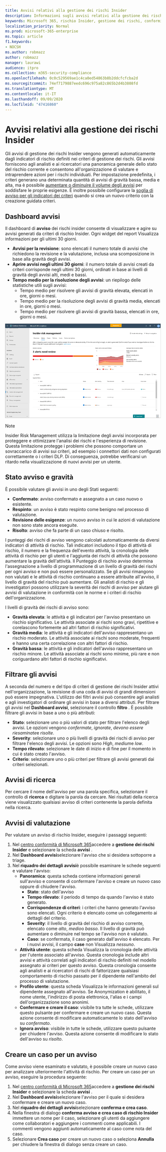 ```yaml
---
title: Avvisi relativi alla gestione dei rischi Insider
description: Informazioni sugli avvisi relativi alla gestione dei rischi insider in Microsoft 365
keywords: Microsoft 365, rischio Insider, gestione dei rischi, conformità
localization_priority: Normal
ms.prod: microsoft-365-enterprise
ms.topic: article
f1.keywords:
- NOCSH
ms.author: robmazz
author: robmazz
manager: laurawi
audience: itpro
ms.collection: m365-security-compliance
ms.openlocfilehash: 0c0c529569ae1c4ca0ed54863b8b2ddcfcfcba2d
ms.sourcegitcommit: 74ef7179887eedc696c975a82c865b2d4b3808fd
ms.translationtype: MT
ms.contentlocale: it-IT
ms.lasthandoff: 09/09/2020
ms.locfileid: "47416860"
---
```

# <a name="insider-risk-management-alerts"></a>Avvisi relativi alla gestione dei rischi Insider

Gli avvisi di gestione dei rischi Insider vengono generati automaticamente dagli indicatori di rischio definiti nei criteri di gestione dei rischi. Gli avvisi forniscono agli analisti e ai ricercatori una panoramica generale dello stato del rischio corrente e consentono all'organizzazione di valutare e intraprendere azioni per i rischi individuati. Per impostazione predefinita, i criteri generano una determinata quantità di avvisi di gravità bassa, media e alta, ma è possibile [aumentare o diminuire il volume degli avvisi](insider-risk-management-settings.md#alert-volume) per soddisfare le proprie esigenze. È inoltre possibile configurare la [soglia di avviso per gli indicatori dei criteri](insider-risk-management-settings.md#indicator-level-settings-preview) quando si crea un nuovo criterio con la creazione guidata criteri.

## <a name="alert-dashboard"></a>Dashboard avvisi

Il dashboard di **avviso** dei rischi insider consente di visualizzare e agire su avvisi generati da criteri di rischio Insider. Ogni widget del report Visualizza informazioni per gli ultimi 30 giorni.

- **Avvisi per la revisione**: sono elencati il numero totale di avvisi che richiedono la revisione e la valutazione, inclusa una scomposizione in base alla gravità degli avvisi.
- **Aprire avvisi negli ultimi 30 giorni**: il numero totale di avvisi creati da criteri corrisponde negli ultimi 30 giorni, ordinati in base ai livelli di gravità degli avvisi alti, medi e bassi.
- **Tempo medio per la risoluzione degli avvisi**: un riepilogo delle statistiche utili sugli avvisi:
    - Tempo medio per risolvere gli avvisi di gravità elevata, elencati in ore, giorni o mesi.
    - Tempo medio per la risoluzione degli avvisi di gravità media, elencati in ore, giorni o mesi.
    - Tempo medio per risolvere gli avvisi di gravità bassa, elencati in ore, giorni o mesi.

![Dashboard di avviso gestione dei rischi Insider](../media/insider-risk-alerts-dashboard.png)

>[!NOTE]
>Insider Risk Management utilizza la limitazione degli avvisi incorporata per proteggere e ottimizzare l'analisi dei rischi e l'esperienza di revisione. Questa limitazione protegge i problemi che possono comportare un sovraccarico di avvisi sui criteri, ad esempio i connettori dati non configurati correttamente o i criteri DLP. Di conseguenza, potrebbe verificarsi un ritardo nella visualizzazione di nuovi avvisi per un utente.

## <a name="alert-status-and-severity"></a>Stato avviso e gravità

È possibile valutare gli avvisi in uno degli Stati seguenti:

- **Confermato**: avviso confermato e assegnato a un caso nuovo o esistente.
- **Respinto**: un avviso è stato respinto come benigno nel processo di valutazione.
- **Revisione delle esigenze**: un nuovo avviso in cui le azioni di valutazione non sono state ancora eseguite.
- **Risolto**: avviso che fa parte di un caso chiuso e risolto.

I punteggi dei rischi di avviso vengono calcolati automaticamente da diversi indicatori di attività di rischio. Tali indicatori includono il tipo di attività di rischio, il numero e la frequenza dell'evento attività, la cronologia delle attività di rischio per gli utenti e l'aggiunta dei rischi di attività che possono aumentare la gravità dell'attività. Il Punteggio di rischio avviso determina l'assegnazione a livello di programmazione di un livello di gravità dei rischi per ogni avviso e non può essere personalizzato. Se gli avvisi rimangono non valutati e le attività di rischio continuano a essere attribuite all'avviso, il livello di gravità del rischio può aumentare. Gli analisti di rischio e gli investigatori possono utilizzare la severità dei rischi di avviso per aiutare gli avvisi di valutazione in conformità con le norme e i criteri di rischio dell'organizzazione.

I livelli di gravità dei rischi di avviso sono:

- **Gravità elevata**: le attività e gli indicatori per l'avviso presentano un rischio significativo. Le attività associate ai rischi sono gravi, ripetitive e corelascono fortemente ad altri fattori di rischio significativi.
- **Gravità media**: le attività e gli indicatori dell'avviso rappresentano un rischio moderato. Le attività associate ai rischi sono moderate, frequenti e hanno una certa correlazione con altri fattori di rischio.
- **Gravità bassa**: le attività e gli indicatori dell'avviso rappresentano un rischio minore. Le attività associate ai rischi sono minime, più rare e non coriguardano altri fattori di rischio significativi.

## <a name="filter-alerts"></a>Filtrare gli avvisi

A seconda del numero e del tipo di criteri di gestione dei rischi Insider attivi nell'organizzazione, la revisione di una coda di avvisi di grandi dimensioni può essere impegnativa. L'utilizzo dei filtri avvisi può consentire agli analisti e agli investigatori di ordinare gli avvisi in base a diversi attributi. Per filtrare gli avvisi nel **Dashboard avvisi**, selezionare il controllo **filtro** . È possibile filtrare gli avvisi in base a uno o più attributi:

- **Stato**: selezionare uno o più valori di stato per filtrare l'elenco degli avvisi. Le opzioni vengono *confermate*, *ignorate*, *devono essere riesaminate*e *risolte*.
- **Severity**: selezionare uno o più livelli di gravità dei rischi di avviso per filtrare l'elenco degli avvisi. Le opzioni sono *High*, *medium*e *low*.
- **Tempo rilevato**: selezionare le date di inizio e di fine per il momento in cui è stato creato l'avviso.
- **Criterio**: selezionare uno o più criteri per filtrare gli avvisi generati dai criteri selezionati.

## <a name="search-alerts"></a>Avvisi di ricerca

Per cercare il nome dell'avviso per una parola specifica, selezionare il controllo di **ricerca** e digitare la parola da cercare. Nei risultati della ricerca viene visualizzato qualsiasi avviso di criteri contenente la parola definita nella ricerca.

## <a name="triage-alerts"></a>Avvisi di valutazione

Per valutare un avviso di rischio Insider, eseguire i passaggi seguenti:

1. Nel [centro conformità di Microsoft 365](https://compliance.microsoft.com)accedere a **gestione dei rischi Insider** e selezionare la scheda **avvisi** .
2. Nel **Dashboard avvisi**selezionare l'avviso che si desidera sottoporre a triage.
3. Nel **riquadro dei dettagli avvisi**è possibile esaminare le schede seguenti e valutare l'avviso:
    - **Panoramica**: questa scheda contiene informazioni generali sull'avviso e consente di confermare l'avviso e creare un nuovo caso oppure di chiudere l'avviso.
        - **Stato**: stato dell'avviso
        - **Tempo rilevato**: il periodo di tempo da quando l'avviso è stato generato.
        - **Corrispondenze di criteri**: i criteri che hanno generato l'avviso sono elencati. Ogni criterio è elencato come un collegamento ai dettagli del criterio.
        - **Severity**: il livello di gravità del rischio di avviso corrente, elencato come *alto*, *medio*o *basso*. Il livello di gravità può aumentare o diminuire nel tempo se l'avviso non è valutato.
        - **Caso**: se confermata, il caso generato dall'avviso è elencato. Per i nuovi avvisi, il campo **case** non Visualizza *nessuno*.
    - **Attività utente**: questa scheda Visualizza la cronologia delle attività per l'utente associato all'avviso. Questa cronologia include altri avvisi e attività correlati agli indicatori di rischio definiti nel modello assegnato ai criteri per questo avviso. Questa cronologia consente agli analisti e ai ricercatori di rischi di fattorizzare qualsiasi comportamento di rischio passato per il dipendente nell'ambito del processo di valutazione.
    - **Profilo utente**: questa scheda Visualizza le informazioni generali sul dipendente assegnato all'avviso. Se Anonymization è abilitato, il nome utente, l'indirizzo di posta elettronica, l'alias e i campi dell'organizzazione sono anonimi.
    - **Confermare e creare il caso**: visibile tra tutte le schede, utilizzare questo pulsante per confermare e creare un nuovo caso. Questa azione consente di modificare automaticamente lo stato dell'avviso su *confermato*.
    - **Ignora avviso**: visibile in tutte le schede, utilizzare questo pulsante per chiudere l'avviso. Questa azione consente di modificare lo stato dell'avviso su *risolto*.

## <a name="create-a-case-for-an-alert"></a>Creare un caso per un avviso

Come avviso viene esaminato e valutato, è possibile creare un nuovo caso per analizzare ulteriormente l'attività di rischio. Per creare un caso per un avviso, eseguire la procedura seguente:

1. Nel [centro conformità di Microsoft 365](https://compliance.microsoft.com)accedere a **gestione dei rischi Insider** e selezionare la scheda **avvisi** .
2. Nel **Dashboard avvisi**selezionare l'avviso per il quale si desidera confermare e creare un nuovo caso.
3. Nel **riquadro dei dettagli avvisi**selezionare **conferma e crea caso**.
4. Nella finestra di dialogo **conferma avviso e crea caso di rischio Insider** immettere un nome per il caso, selezionare gli utenti da aggiungere come collaboratori e aggiungere i commenti come applicabili. I commenti vengono aggiunti automaticamente al caso come nota del caso.
5. Selezionare **Crea caso** per creare un nuovo caso o seleziona **Annulla** per chiudere la finestra di dialogo senza creare un caso.
